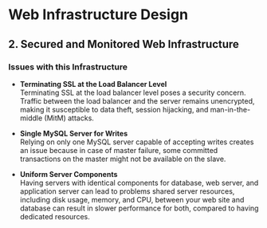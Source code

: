 # Web Infrastructure Design

## 2. Secured and Monitored Web Infrastructure

### Issues with this Infrastructure

- **Terminating SSL at the Load Balancer Level**  
  Terminating SSL at the load balancer level poses a security concern. Traffic between the load balancer and the server remains unencrypted, making it susceptible to data theft, session hijacking, and man-in-the-middle (MitM) attacks.

- **Single MySQL Server for Writes**  
  Relying on only one MySQL server capable of accepting writes creates an issue because in case of master failure, some committed transactions on the master might not be available on the slave.

- **Uniform Server Components**  
  Having servers with identical components for database, web server, and application server can lead to problems shared server resources, including disk usage, memory, and CPU, between your web site and database can result in slower performance for both, compared to having dedicated resources.
